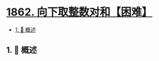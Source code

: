 # [1862. 向下取整数对和【困难】](https://github.com/Tdahuyou/TNotes.leetcode/tree/main/notes/1862.%20%E5%90%91%E4%B8%8B%E5%8F%96%E6%95%B4%E6%95%B0%E5%AF%B9%E5%92%8C%E3%80%90%E5%9B%B0%E9%9A%BE%E3%80%91)

<!-- region:toc -->

- [1. 📝 概述](#1--概述)

<!-- endregion:toc -->

## 1. 📝 概述
